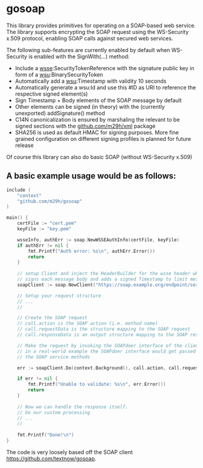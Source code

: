 # gosoap

This library provides primitives for operating on a SOAP-based web service. The library supports encrypting the SOAP request using the WS-Security x.509 protocol, enabling SOAP calls against secured web services.

The following sub-features are currently enabled by default when WS-Security is enabled with the SignWith(...) method:
- Include a [wsse](http://docs.oasis-open.org/wss/2004/01/oasis-200401-wss-wssecurity-secext-1.0.xsd):SecurityTokenReference with the signature public key in form of a [wsu](http://docs.oasis-open.org/wss/2004/01/oasis-200401-wss-wssecurity-utility-1.0.xsd):BinarySecurityToken
- Automatically add a [wsu](http://docs.oasis-open.org/wss/2004/01/oasis-200401-wss-wssecurity-utility-1.0.xsd):Timestamp with validity 10 seconds  
- Automatically generate a wsu:Id and use this #ID as URI to reference the respective signed element(s) 
- Sign Timestamp + Body elements of the SOAP message by default
- Other elements can be signed (in theory) with the (currently unexported) addSignature() method
- C14N canonicalization is ensured by marshaling the relevant to be signed sections with the [github.com/m29h/xml](https://github.com/m29h/xml) package
- SHA256 is used as default HMAC for signing purposes. More fine grained configuration on different signing profiles is planned for future release

Of course this library can also do basic SOAP (without WS-Security x.509)

## A basic example usage would be as follows:

```go
include (
    "context"
    "github.com/m29h/gosoap"
)

main() {
    certFile := "cert.pem"
    keyFile := "key.pem"

    wsseInfo, authErr := soap.NewWSSEAuthInfo(certFile, keyFile)
    if authErr != nil {
        fmt.Printf("Auth error: %s\n", authErr.Error())
        return
    }
    
    // setup Client and inject the HeaderBuilder for the wsse header which automatically
    // signs each message body and adds a signed Timestamp to limit message validity
    soapClient := soap.NewClient("https://soap.example.org/endpoint/service/", wsseInfo.Header())

    // Setup your request structure
    // ...
    //

    // Create the SOAP request
    // call.action is the SOAP action (i.e. method name)
    // call.requestData is the structure mapping to the SOAP request
    // call.responseData is an output structure mapping to the SOAP response

    // Make the request by invoking the SOAPdoer interface of the client
    // in a real-world example the SOAPdoer interface would get passed into a service type that would implement
    // the SOAP service methods

    err := soapClient.Do(context.Background(), call.action, call.requestData, call.responseData)

    if err != nil {
        fmt.Printf("Unable to validate: %s\n", err.Error())
        return
    } 
    
    // Now we can handle the response itself.
    // Do our custom processing
    // ...
    //
    
    fmt.Printf("Done!\n")
}
```

The code is very loosely based off the SOAP client https://github.com/textnow/gosoap.
